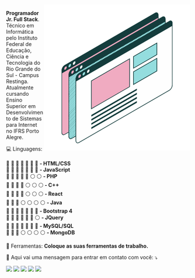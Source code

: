 <img src="https://github.com/MateusKaufmann/MateusKaufmann/blob/main/oie_transparent%20(2).png" min-width="400px" max-width="400px" width="400px" align="right" alt="">

<p align="left"> 
   <strong>Programador Jr. Full Stack</strong>.<br>
   Técnico em Informática pelo Instituto Federal de Educação, Ciência e Tecnologia do Rio Grande do Sul - Campus Restinga. Atualmente cursando Ensino Superior em Desenvolvimento      de Sistemas para Internet no IFRS Porto Alegre.
</p>

<p align="left" style="align: justify">
   &#128187 Linguagens: <br><br>
   &#128309 &#128309 &#128309 &#128309 &#128309 &#128309 &#128309 <strong> - HTML/CSS </strong><br>
   &#128309 &#128309 &#128309 &#128309 &#128309 &#128309 &#128309 <strong> - JavaScript</strong><br>
   &#128309 &#128309 &#128309 &#128309 &#128309 &#9898 &#9898 <strong> - PHP</strong><br>
   &#128309 &#128309 &#128309 &#128309 &#9898 &#9898 &#9898<strong> - C++</strong><br>
   &#128309 &#128309 &#128309 &#128309 &#9898 &#9898 &#9898<strong> - React</strong><br>
   &#128309 &#128309 &#128309 &#9898 &#9898 &#9898 &#9898 <strong> - Java</strong><br>
   &#128309 &#128309 &#128309 &#128309 &#128309 &#128309 &#128309 <strong> - Bootstrap 4</strong><br>
   &#128309 &#128309 &#128309 &#128309 &#128309 &#128309 &#9898 <strong> - JQuery</strong><br>
   &#128309 &#128309 &#128309 &#128309 &#128309 &#128309 &#128309 <strong> - MySQL/SQL</strong><br>
   &#128309 &#128309 &#128309 &#9898 &#9898 &#9898 &#9898 <strong> - MongoDB</strong><br>
</p>

<p align="left">
  💼 Ferramentas: <strong>Coloque as suas ferramentas de trabalho.</strong>
</p>

<p align="left">
  💌 Aqui vai uma mensagem para entrar em contato com você: ⤵️
</p>

<p align="left">
  <a href="#" alt="Gmail">
  <img src="https://img.shields.io/badge/-Gmail-FF0000?style=flat-square&labelColor=FF0000&logo=gmail&logoColor=white&link=LINK-DO-SEU-EMAIL" /></a>

  <a href="#" alt="Linkedin">
  <img src="https://img.shields.io/badge/-Linkedin-0e76a8?style=flat-square&logo=Linkedin&logoColor=white&link=LINK-DO-SEU-LINKEDIN" /></a>

  <a href="#" alt="WhatsApp">
  <img src="https://img.shields.io/badge/-WhatsApp-25d366?style=flat-square&labelColor=25d366&logo=whatsapp&logoColor=white&link=API-DO-SEU-WHATSAPP"/></a>

  <a href="#" alt="Facebook">
  <img src="https://img.shields.io/badge/-Facebook-3b5998?style=flat-square&labelColor=3b5998&logo=facebook&logoColor=white&link=LINK-DO-SEU-FACEBOOK"/></a>

  <a href="#" alt="Instagram">
  <img src="https://img.shields.io/badge/-Instagram-DF0174?style=flat-square&labelColor=DF0174&logo=instagram&logoColor=white&link=LINK-DO-SEU-INSTAGRAM"/></a>
</p>  
